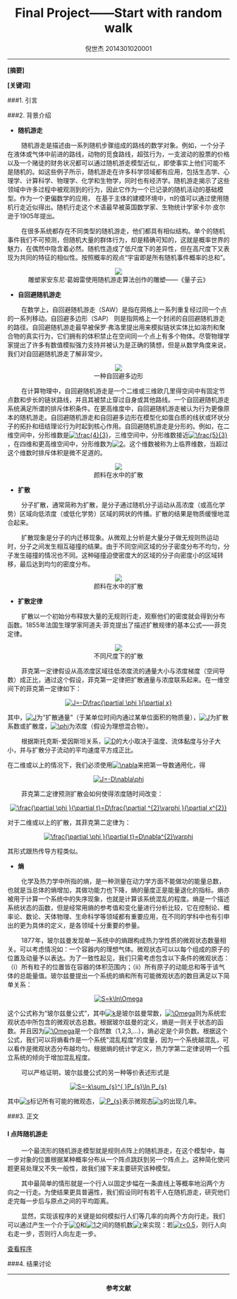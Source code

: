 <h1 align = "center">Final Project——Start with random walk</h1>

<div align=center>
倪世杰 2014301020001
</div>

---

**[摘要]**

**[关键词]**


###1. 引言



###2. 背景介绍

* **随机游走**

&nbsp;&nbsp;&nbsp;&nbsp;&nbsp;&nbsp;&nbsp;&nbsp;随机游走是描述由一系列随机步骤组成的路线的数学对象。例如，一个分子在液体或气体中前进的路线，动物的觅食路线，超弦行为，一支波动的股票的价格以及一个赌徒的财务状况都可以通过随机游走模型近似,，即使事实上他们可能不是随机的。如这些例子所示，随机游走在许多科学领域都有应用，包括生态学、心理学、计算科学、物理学、化学和生物学，同时也有经济学。随机游走揭示了这些领域中许多过程中被观测到的行为，因此它作为一个已记录的随机活动的基础模型。作为一个更偏数学的应用， 在基于主体的建模环境中，π的值可以通过使用随机行走近似得出。随机行走这个术语最早被英国数学家、生物统计学家卡尔·皮尔逊于1905年提出。

&nbsp;&nbsp;&nbsp;&nbsp;&nbsp;&nbsp;&nbsp;&nbsp;在很多系统都存在不同类型的随机游走，他们都具有相似结构。单个的随机事件我们不可预测，但随机大量的群体行为，却是精确可知的，这就是概率世界的魅力，在偶然中隐含着必然。随机性造成了低尺度下的差异性，但在高尺度下又表现为共同的特征的相似性。按照概率的观点“宇宙即是所有随机事件概率的总和”。

<div align=center><img src="https://github.com/ACGNnsj/-/blob/master/Final%20Project/quantum_cloud_front_775.jpg?raw=true" /></div>

<div align=center>雕塑家安东尼·葛姆雷使用随机游走算法创作的雕塑——《量子云》</div>

* **自回避随机游走**

&nbsp;&nbsp;&nbsp;&nbsp;&nbsp;&nbsp;&nbsp;&nbsp;在数学上，自回避随机游走（SAW）是指在网格上一系列重复经过同一个点的一系列移动。自回避多边形（SAP） 则是指网格上一个封闭的自回避随机游走的路径。自回避随机游走最早被保罗·弗洛里提出用来模拟链状实体比如溶剂和聚合物的真实行为，它们拥有的体积禁止在空间同一个点上有多个物体。尽管物理学家提出了许多有数值模拟强力支持并被认为是正确的猜想，但是从数学角度来说，我们对自回避随机游走了解非常少。

<div align=center><img src="https://github.com/ACGNnsj/-/blob/master/Final%20Project/knot_3a_blog.jpg?raw=true" /></div>

<div align=center>一种自回避多边形</div>

&nbsp;&nbsp;&nbsp;&nbsp;&nbsp;&nbsp;&nbsp;&nbsp;在计算物理中，自回避随机游走是一个二维或三维欧几里得空间中有固定节点数和步长的链状路线，并且其被禁止穿过自身或其他路线。一个自回避随机游走系统满足所谓的排斥体积条件。在更高维度中，自回避随机游走被认为行为更像原本的随机游走。自回避随机游走和自回避多边形在模型化如蛋白质的线状或环状分子的拓扑和纽结理论行为时起到核心作用。自回避随机游走是分形的。例如，在二维空间中，分形维数是<a href="http://www.codecogs.com/eqnedit.php?latex=\frac{4}{3}" target="_blank"><img src="http://latex.codecogs.com/gif.latex?\frac{4}{3}" title="\frac{4}{3}" /></a>，三维空间中，分形维数接近<a href="http://www.codecogs.com/eqnedit.php?latex=\frac{5}{3}" target="_blank"><img src="http://latex.codecogs.com/gif.latex?\frac{5}{3}" title="\frac{5}{3}" /></a>，在四维和更高维空间中，分形维数为<a href="http://www.codecogs.com/eqnedit.php?latex=2" target="_blank"><img src="http://latex.codecogs.com/gif.latex?2" title="2" /></a>。这个维数被称为上临界维数，当超过这个维数时排斥体积是微不足道的。

<div align=center><img src="https://github.com/ACGNnsj/-/blob/master/Final%20Project/Blausen_0315_Diffusion.png?raw=true" /></div>

<div align=center>颜料在水中的扩散</div>

* **扩散**

&nbsp;&nbsp;&nbsp;&nbsp;&nbsp;&nbsp;&nbsp;&nbsp;分子扩散，通常简称为扩散，是分子通过随机分子运动从高浓度（或高化学势）区域向低浓度（或低化学势）区域的网状的传播。扩散的结果是物质缓慢地混合起来。

&nbsp;&nbsp;&nbsp;&nbsp;&nbsp;&nbsp;&nbsp;&nbsp;扩散现象是分子的内迁移现象。从微观上分析是大量分子做无规则热运动时，分子之间发生相互碰撞的结果。由于不同空间区域的分子密度分布不均匀，分子发生碰撞的情况也不同。这种碰撞迫使密度大的区域的分子向密度小的区域转移，最后达到均匀的密度分布。</font>

<div align=center><img src="https://github.com/ACGNnsj/-/blob/master/Final%20Project/Blausen_0315_Diffusion.png?raw=true" /></div>

<div align=center>颜料在水中的扩散</div>

* **扩散定律**

&nbsp;&nbsp;&nbsp;&nbsp;&nbsp;&nbsp;&nbsp;&nbsp;扩散以一个初始分布释放大量的无规则行走，观察他们的密度就会得到分布函数。1855年法国生理学家阿道夫·菲克提出了描述扩散规律的基本公式——菲克定律。

<div align=center><img src="https://github.com/ACGNnsj/-/blob/master/Final%20Project/DiffusionMicroMacro.gif?raw=true" /></div>

<div align=center>不同尺度下的扩散</div>

&nbsp;&nbsp;&nbsp;&nbsp;&nbsp;&nbsp;&nbsp;&nbsp;菲克第一定律假设从高浓度区域往低浓度流的通量大小与浓度梯度（空间导数）成正比，通过这个假设，菲克第一定律把扩散通量与浓度联系起来。在一维空间下的菲克第一定律如下：

<div align=center><a href="http://www.codecogs.com/eqnedit.php?latex=J=-D\frac{\partial&space;\phi&space;}{\partial&space;x}" target="_blank"><img src="http://latex.codecogs.com/gif.latex?J=-D\frac{\partial&space;\phi&space;}{\partial&space;x}" title="J=-D\frac{\partial \phi }{\partial x}" /></a></div>

其中，<a href="http://www.codecogs.com/eqnedit.php?latex=J" target="_blank"><img src="http://latex.codecogs.com/gif.latex?J" title="J" /></a>为“扩散通量”（于某单位时间内通过某单位面积的物质量），<a href="http://www.codecogs.com/eqnedit.php?latex=J" target="_blank"><img src="http://latex.codecogs.com/gif.latex?J" title="J" /></a>为扩散系数或扩散度，<a href="http://www.codecogs.com/eqnedit.php?latex=\phi" target="_blank"><img src="http://latex.codecogs.com/gif.latex?\phi" title="\phi" /></a>为浓度（假设为理想混合物）。

&nbsp;&nbsp;&nbsp;&nbsp;&nbsp;&nbsp;&nbsp;&nbsp;根据斯托克斯-爱因斯坦关系，<a href="http://www.codecogs.com/eqnedit.php?latex=D" target="_blank"><img src="http://latex.codecogs.com/gif.latex?D" title="D" /></a>的大小取决于温度、流体黏度与分子大小，并与扩散分子流动的平均速度平方成正比。

在二维或以上的情况下，我们必须使用<a href="http://www.codecogs.com/eqnedit.php?latex=\nabla" target="_blank"><img src="http://latex.codecogs.com/gif.latex?\nabla" title="\nabla" /></a>来把第一导数通用化，得

<div align=center><a href="http://www.codecogs.com/eqnedit.php?latex=J=-D\nabla\phi" target="_blank"><img src="http://latex.codecogs.com/gif.latex?J=-D\nabla\phi" title="J=-D\nabla\phi" /></a></div>

&nbsp;&nbsp;&nbsp;&nbsp;&nbsp;&nbsp;&nbsp;&nbsp;菲克第二定律预测扩散会如何使得浓度随时间改变：

<div align=center><a href="http://www.codecogs.com/eqnedit.php?latex=\frac{\partial&space;\phi&space;}{\partial&space;t}=D\frac{\partial&space;^{2}\varphi&space;}{\partial&space;x^{2}}" target="_blank"><img src="http://latex.codecogs.com/gif.latex?\frac{\partial&space;\phi&space;}{\partial&space;t}=D\frac{\partial&space;^{2}\varphi&space;}{\partial&space;x^{2}}" title="\frac{\partial \phi }{\partial t}=D\frac{\partial ^{2}\varphi }{\partial x^{2}}" /></a></div>

对于二维或以上的扩散，其菲克第二定律为：

<div align=center><a href="http://www.codecogs.com/eqnedit.php?latex=\frac{\partial&space;\phi&space;}{\partial&space;t}=D\nabla^{2}\varphi" target="_blank"><img src="http://latex.codecogs.com/gif.latex?\frac{\partial&space;\phi&space;}{\partial&space;t}=D\nabla^{2}\varphi" title="\frac{\partial \phi }{\partial t}=D\nabla^{2}\varphi" /></a></div>

其形式跟热传导方程类似。

* **熵**

&nbsp;&nbsp;&nbsp;&nbsp;&nbsp;&nbsp;&nbsp;&nbsp;化学及热力学中所指的熵，是一种测量在动力学方面不能做功的能量总数，也就是当总体的熵增加，其做功能力也下降，熵的量度正是能量退化的指标。熵亦被用于计算一个系统中的失序现象，也就是计算该系统混乱的程度。熵是一个描述系统状态的函数，但是经常用熵的参考值和变化量进行分析比较，它在控制论、概率论、数论、天体物理、生命科学等领域都有重要应用，在不同的学科中也有引申出的更为具体的定义，是各领域十分重要的参量。

&nbsp;&nbsp;&nbsp;&nbsp;&nbsp;&nbsp;&nbsp;&nbsp;1877年，玻尔兹曼发现单一系统中的熵跟构成热力学性质的微观状态数量相关。可以考虑情况如：一个容器内的理想气体。微观状态可以以每个组成的原子的位置及动量予以表达。为了一致性起见，我们只需考虑包含以下条件的微观状态：（i）所有粒子的位置皆在容器的体积范围内；（ii）所有原子的动能总和等于该气体的总能量值。玻尔兹曼提出一个系统的熵和所有可能微观状态的数目满足以下简单关系：

<div align=center><a href="http://www.codecogs.com/eqnedit.php?latex=S=k\ln\Omega" target="_blank"><img src="http://latex.codecogs.com/gif.latex?S=k\ln\Omega" title="S=k\ln\Omega" /></a></div>

这个公式称为“玻尔兹曼公式”，其中<a href="http://www.codecogs.com/eqnedit.php?latex=k" target="_blank"><img src="http://latex.codecogs.com/gif.latex?k" title="k" /></a>是玻尔兹曼常数，<a href="http://www.codecogs.com/eqnedit.php?latex=\Omega" target="_blank"><img src="http://latex.codecogs.com/gif.latex?\Omega" title="\Omega" /></a>则为系统宏观状态中所包含的微观状态总数。根据玻尔兹曼的定义，熵是一则关于状态的函数。并且因为<a href="http://www.codecogs.com/eqnedit.php?latex=\Omega" target="_blank"><img src="http://latex.codecogs.com/gif.latex?\Omega" title="\Omega" /></a>是一个自然数（1,2,3,...），熵必定是个非负数。根据这个公式，我们可以将熵看作是一个系统“混乱程度”的度量，因为一个系统越混乱，可以看作是微观状态分布越均匀。根据熵的统计学定义，热力学第二定律说明一个孤立系统的倾向于增加混乱程度。

&nbsp;&nbsp;&nbsp;&nbsp;&nbsp;&nbsp;&nbsp;&nbsp;可以严格证明，玻尔兹曼公式的另一种等价表述形式是

<div align=center><a href="http://www.codecogs.com/eqnedit.php?latex=S=-k\sum_{s}^{&space;}P_{s}\ln&space;P_{s}" target="_blank"><img src="http://latex.codecogs.com/gif.latex?S=-k\sum_{s}^{&space;}P_{s}\ln&space;P_{s}" title="S=-k\sum_{s}^{ }P_{s}\ln P_{s}" /></a></div>

其中<a href="http://www.codecogs.com/eqnedit.php?latex=s" target="_blank"><img src="http://latex.codecogs.com/gif.latex?s" title="s" /></a>标记所有可能的微观态， <a href="http://www.codecogs.com/eqnedit.php?latex=P_{s}" target="_blank"><img src="http://latex.codecogs.com/gif.latex?P_{s}" title="P_{s}" /></a>表示微观态<a href="http://www.codecogs.com/eqnedit.php?latex=s" target="_blank"><img src="http://latex.codecogs.com/gif.latex?s" title="s" /></a>的出现几率。

###3. 正文

#### Ⅰ 点阵随机游走

&nbsp;&nbsp;&nbsp;&nbsp;&nbsp;&nbsp;&nbsp;&nbsp;一个最流形的随机游走模型就是规则点阵上的随机游走，在这个模型中，每一步对象的位置根据某种概率分布从一个阵点跳跃到另一个阵点上。这种简化使问题更易处理又不失一般性，故我们接下来主要研究该种模型。

&nbsp;&nbsp;&nbsp;&nbsp;&nbsp;&nbsp;&nbsp;&nbsp;其中最简单的情形就是一个行人以固定步幅在一条直线上等概率地沿两个方向之一行走。为使结果更具普遍性，我们假设同时有若干人在随机游走，研究他们走完每一步后与原点之间的平均距离。

&nbsp;&nbsp;&nbsp;&nbsp;&nbsp;&nbsp;&nbsp;&nbsp;显然，实现该程序的关键是如何模拟行人们等几率的向两个方向行走。我们可以通过产生一个介于<a href="http://www.codecogs.com/eqnedit.php?latex=0" target="_blank"><img src="http://latex.codecogs.com/gif.latex?0" title="0" /></a>和<a href="http://www.codecogs.com/eqnedit.php?latex=1" target="_blank"><img src="http://latex.codecogs.com/gif.latex?1" title="1" /></a>之间的随机数<a href="http://www.codecogs.com/eqnedit.php?latex=r" target="_blank"><img src="http://latex.codecogs.com/gif.latex?r" title="r" /></a>来实现：若<a href="http://www.codecogs.com/eqnedit.php?latex=r<0.5" target="_blank"><img src="http://latex.codecogs.com/gif.latex?r<0.5" title="r<0.5" /></a>，则行人向右走一步，否则行人向左走一步。

[查看程序]()




###4. 结果讨论

---

<h4 align="center">参考文献</h4>
